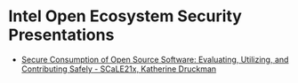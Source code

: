 # Intel Open Ecosystem Security Presentations

- [Secure Consumption of Open Source Software: Evaluating, Utilizing, and Contributing Safely - SCaLE21x, Katherine Druckman](https://github.com/intel/open-ecosystem-evangelism/blob/main/security/secure_consumption_OSS_SCALE21x/secure_consumption_OSS_SCALE21x.md)